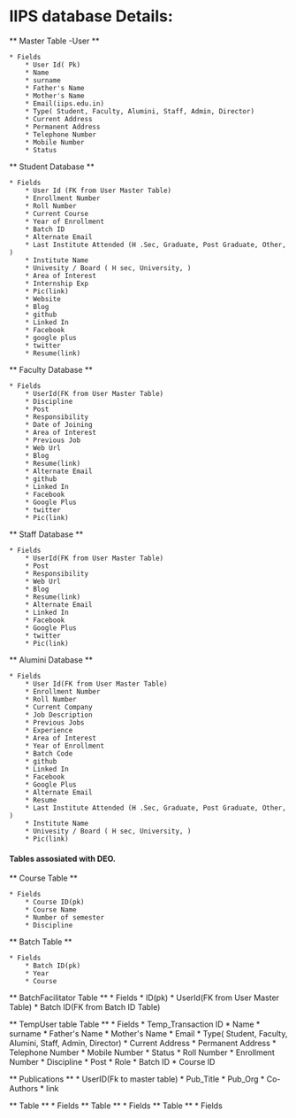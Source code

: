 # IIPS database Details:

** Master Table -User **

	* Fields
		* User Id( Pk)
		* Name 
		* surname
		* Father's Name
		* Mother's Name
		* Email(iips.edu.in)
		* Type( Student, Faculty, Alumini, Staff, Admin, Director)
		* Current Address
		* Permanent Address
		* Telephone Number
		* Mobile Number 
		* Status



** Student Database **

	* Fields
		* User Id (FK from User Master Table)
		* Enrollment Number
		* Roll Number 
		* Current Course
		* Year of Enrollment
		* Batch ID
		* Alternate Email
		* Last Institute Attended (H .Sec, Graduate, Post Graduate, Other, )
		* Institute Name
		* Univesity / Board ( H sec, University, )
		* Area of Interest
		* Internship Exp
		* Pic(link)
		* Website
		* Blog
		* github
		* Linked In
		* Facebook
		* google plus
		* twitter
		* Resume(link)


** Faculty Database **

	* Fields 
		* UserId(FK from User Master Table)
		* Discipline
		* Post
		* Responsibility
		* Date of Joining
		* Area of Interest
		* Previous Job
		* Web Url
		* Blog
		* Resume(link)
		* Alternate Email
		* github
		* Linked In
		* Facebook
		* Google Plus
		* twitter
		* Pic(link)

** Staff Database **

	* Fields 
		* UserId(FK from User Master Table)
		* Post
		* Responsibility
		* Web Url
		* Blog
		* Resume(link)
		* Alternate Email
		* Linked In
		* Facebook
		* Google Plus
		* twitter
		* Pic(link)



** Alumini Database **

	
	* Fields
		* User Id(FK from User Master Table)
		* Enrollment Number
		* Roll Number 
		* Current Company
		* Job Description
		* Previous Jobs
		* Experience
		* Area of Interest
		* Year of Enrollment
		* Batch Code
		* github
		* Linked In
		* Facebook
		* Google Plus
		* Alternate Email
		* Resume
		* Last Institute Attended (H .Sec, Graduate, Post Graduate, Other, )
		* Institute Name
		* Univesity / Board ( H sec, University, )
		* Pic(link)

#### Tables assosiated with DEO. 

** Course Table **

	* Fields
		* Course ID(pk)
		* Course Name
		* Number of semester
		* Discipline

** Batch Table **
	
	* Fields
		* Batch ID(pk)
		* Year
		* Course

** BatchFacilitator Table **
	* Fields
		* ID(pk)
		* UserId(FK from User Master Table)
		* Batch ID(FK from Batch ID Table)


** TempUser table Table **
	* Fields
		* Temp_Transaction ID
		* Name 
		* surname
		* Father's Name
		* Mother's Name
		* Email
		* Type( Student, Faculty, Alumini, Staff, Admin, Director)
		* Current Address
		* Permanent Address
		* Telephone Number
		* Mobile Number 
		* Status
		* Roll Number
		* Enrollment Number
		* Discipline
		* Post
		* Role
		* Batch ID
		* Course ID


** Publications **
	* UserID(Fk to master table)
	* Pub_Title
	* Pub_Org
	* Co-Authors
	* link

** Table **
	* Fields
** Table **
	* Fields
** Table **
	* Fields